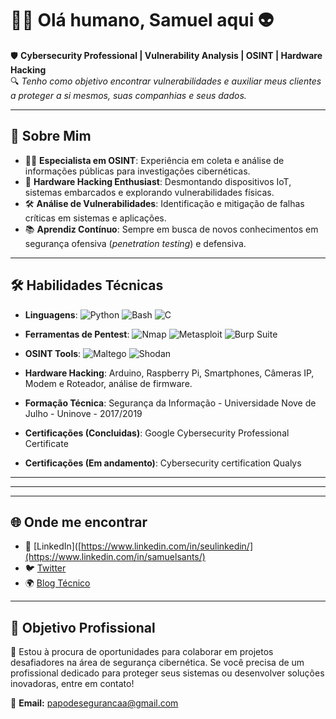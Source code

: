 # 👨‍💻 Olá humano, Samuel aqui 👽

🛡️ **Cybersecurity Professional | Vulnerability Analysis | OSINT | Hardware Hacking**  
🔍 *Tenho como objetivo encontrar vulnerabilidades e auxiliar meus clientes a proteger a si mesmos, suas companhias e seus dados.*

---

## 🌟 Sobre Mim
- 🕵️‍♂️ **Especialista em OSINT**: Experiência em coleta e análise de informações públicas para investigações cibernéticas.
- 🔧 **Hardware Hacking Enthusiast**: Desmontando dispositivos IoT, sistemas embarcados e explorando vulnerabilidades físicas.
- 🛠️ **Análise de Vulnerabilidades**: Identificação e mitigação de falhas críticas em sistemas e aplicações.
- 📚 **Aprendiz Contínuo**: Sempre em busca de novos conhecimentos em segurança ofensiva (*penetration testing*) e defensiva.


---


## 🛠️ Habilidades Técnicas
- **Linguagens**: ![Python](https://img.shields.io/badge/-Python-3776AB?style=flat-square&logo=python&logoColor=white) ![Bash](https://img.shields.io/badge/-Bash-4EAA25?style=flat-square&logo=gnu-bash&logoColor=white) ![C](https://img.shields.io/badge/-C-A8B9CC?style=flat-square&logo=c&logoColor=white)
- **Ferramentas de Pentest**: ![Nmap](https://img.shields.io/badge/-Nmap-4682B4?style=flat-square&logo=nmap&logoColor=white) ![Metasploit](https://img.shields.io/badge/-Metasploit-1F2937?style=flat-square&logo=metasploit&logoColor=white) ![Burp Suite](https://img.shields.io/badge/-Burp_Suite-FE7A16?style=flat-square&logo=burp-suite&logoColor=white)
- **OSINT Tools**: ![Maltego](https://img.shields.io/badge/-Maltego-1B1F23?style=flat-square&logo=data:image/svg+xml;base64,[...]&logoColor=white) ![Shodan](https://img.shields.io/badge/-Shodan-F80000?style=flat-square&logo=shodan&logoColor=white)
- **Hardware Hacking**: Arduino, Raspberry Pi, Smartphones, Câmeras IP, Modem e Roteador, análise de firmware.

- **Formação Técnica**: Segurança da Informação - Universidade Nove de Julho - Uninove - 2017/2019
- **Certificações (Concluidas)**: Google Cybersecurity Professional Certificate
- **Certificações (Em andamento)**: Cybersecurity certification Qualys
<!--OSCP, CEH, CompTIA Security+. -->

---

<!--
## 🔗 Projetos em Destaque
### 🕵️‍♂️ [OSINT Toolkit](https://github.com/seuusuario/osint-toolkit)
> Ferramenta automatizada para coleta de dados públicos em investigações cibernéticas.  
✅ Tecnologias: Python, APIs públicas (Shodan, HaveIBeenPwned).

### 🔧 [IoT Vulnerability Scanner](https://github.com/seuusuario/iot-vuln-scanner)
> Scanner para identificar vulnerabilidades em dispositivos IoT conectados.  
✅ Tecnologias: Python, Nmap, análise de firmware.

### 🚀 [CTF Challenges Writeups](https://github.com/seuusuario/ctf-writeups)
> Repositório com soluções detalhadas de desafios *Capture The Flag*.  
✅ Foco em *reverse engineering*, exploração web e análise forense.
-->
---

<!--## 📊 Estatísticas do GitHub
![GitHub Stats](https://github-readme-stats.vercel.app/api?username=seuusuario&show_icons=true&theme=radical)  
![Top Langs](https://github-readme-stats.vercel.app/api/top-langs/?username=seuusuario&layout=compact&theme=radical)
-->
---

## 🌐 Onde me encontrar
- 💼 [LinkedIn]([https://www.linkedin.com/in/seulinkedin/](https://www.linkedin.com/in/samuelsants/)  
- 🐦 [Twitter](https://twitter.com/seutwitter)  
- 🌍 [Blog Técnico](https://seublog.com)  

---

## 🎯 Objetivo Profissional
🚀 Estou à procura de oportunidades para colaborar em projetos desafiadores na área de segurança cibernética. Se você precisa de um profissional dedicado para proteger seus sistemas ou desenvolver soluções inovadoras, entre em contato!

📩 **Email:** papodesegurancaa@gmail.com




<!--
**papodesegurancaa/papodesegurancaa** is a ✨ _special_ ✨ repository because its `README.md` (this file) appears on your GitHub profile.

Here are some ideas to get you started:

- 🔭 I’m currently working on ...
- 🌱 I’m currently learning ...
- 👯 I’m looking to collaborate on ...
- 🤔 I’m looking for help with ...
- 💬 Ask me about ...
- 📫 How to reach me: ...
- 😄 Pronouns: ...
- ⚡ Fun fact: ...
-->
